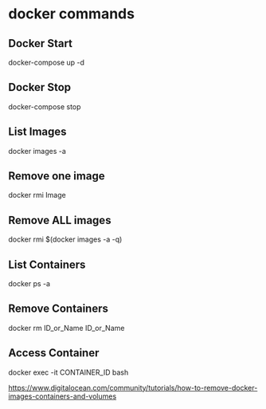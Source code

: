 # docker commands

## Docker Start
docker-compose up -d

## Docker Stop
docker-compose stop


## List Images
docker images -a

## Remove one image
docker rmi Image

## Remove ALL images
docker rmi $(docker images -a -q)

## List Containers
docker ps -a

## Remove Containers
docker rm ID_or_Name ID_or_Name

## Access Container
docker exec -it CONTAINER_ID bash


https://www.digitalocean.com/community/tutorials/how-to-remove-docker-images-containers-and-volumes
